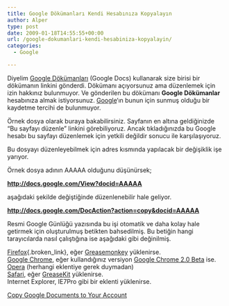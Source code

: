 ```yaml
---
title: Google Dökümanları Kendi Hesabınıza Kopyalayın
author: Alper
type: post
date: 2009-01-18T14:55:55+00:00
url: /google-dokumanlari-kendi-hesabiniza-kopyalayin/
categories:
  - Google

---
```

Diyelim [Google Dökümanları][1] (Google Docs) kullanarak size birisi bir dökümanın linkini gönderdi. Dökümanı açıyorsunuz ama düzenlemek için izin hakkınız bulunmuyor. Ve gönderilen bu dökümanı **Google Dökümanlar** hesabınıza almak istiyorsunuz. [Google][2]&#8216;ın bunun için sunmuş olduğu bir kaydetme tercihi de bulunmuyor. 

Örnek dosya olarak buraya bakabilirsiniz. Sayfanın en altına geldiğinizde &#8220;Bu sayfayı düzenle&#8221; linkini görebiliyoruz. Ancak tıkladığınızda bu Google hesabı bu sayfayı düzenlemek için yetkili değildir sonucu ile karşılaşıyoruz. <!--more-->

Bu dosyayı düzenleyebilmek için adres kısmında yapılacak bir değişiklik işe yarıyor. 

Örnek dosya adının AAAAA olduğunu düşünürsek;

**http://docs.google.com/View?docid=AAAAA**

aşağıdaki şekilde değiştiğinde düzenlenebilir hale geliyor.

**http://docs.google.com/DocAction?action=copy&docid=AAAAA**

Resmi Google Günlüğü yazısında bu işi otomatik ve daha kolay hale getirmek için oluşturulmuş betikten bahsedilmiş. Bu betiğin hangi tarayıcılarda nasıl çalıştığına ise aşağıdaki gibi değinilmiş. 

[Firefox][3]{.broken_link}, eğer [Greasemonkey][4] yüklenirse.  
[Google Chrome][5], eğer kullandığınız versiyon [Google Chrome 2.0 Beta][6] ise.  
[Opera][7] (herhangi eklentiye gerek duymadan)  
[Safari][8], eğer [GreaseKit][9] yüklenirse.  
Internet Explorer, IE7Pro gibi bir eklenti yüklenirse.

[Copy Google Documents to Your Account][10]

 [1]: http://docs.google.com/
 [2]: http://www.google.com.tr
 [3]: http://www.mozilla-europe.org/tr/firefox/
 [4]: http://www.greasespot.net/
 [5]: http://www.google.com/chrome
 [6]: https://www.murekkep.org/google-chrome-20-beta-759
 [7]: http://www.opera.com/
 [8]: http://www.apple.com/safari/
 [9]: http://8-p.info/greasekit/
 [10]: http://googlesystem.blogspot.com/2009/01/copy-google-documents-to-your-account.html